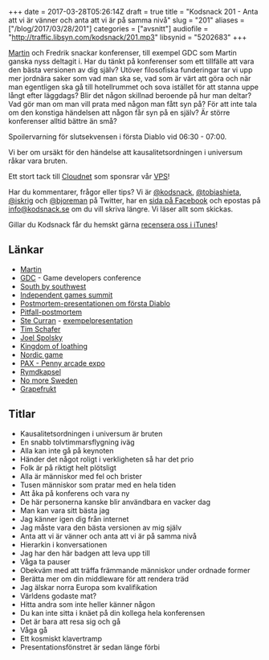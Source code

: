+++
date = 2017-03-28T05:26:14Z
draft = true
title = "Kodsnack 201 - Anta att vi är vänner och anta att vi är på samma nivå"
slug = "201"
aliases = ["/blog/2017/03/28/201"]
categories = ["avsnitt"]
audiofile = "http://traffic.libsyn.com/kodsnack/201.mp3"
libsynid = "5202683"
+++

[Martin](https://twitter.com/grapefrukt/) och Fredrik snackar konferenser, till exempel GDC som Martin ganska nyss deltagit i. Har du tänkt på konferenser som ett tillfälle att vara den bästa versionen av dig själv? Utöver filosofiska funderingar tar vi upp mer jordnära saker som vad man ska se, vad som är värt att göra och när man egentligen ska gå till hotellrummet och sova istället för att stanna uppe långt efter läggdags? Blir det någon skillnad beroende på hur man deltar? Vad gör man om man vill prata med någon man fått syn på? För att inte tala om den konstiga händelsen att någon får syn på en själv? Är större konferenser alltid bättre än små?

Spoilervarning för slutsekvensen i första Diablo vid 06:30 - 07:00.

Vi ber om ursäkt för den händelse att kausalitetsordningen i universum råkar vara bruten.

Ett stort tack till [Cloudnet](http://www.cloudnet.se) som sponsrar vår [VPS](http://en.wikipedia.org/wiki/Virtual_private_server)!

Har du kommentarer, frågor eller tips? Vi är [@kodsnack](https://www.twitter.com/kodsnack), [@tobiashieta](https://www.twitter.com/tobiashieta), [@iskrig](https://www.twitter.com/iskrig) och [@bjoreman](https://www.twitter.com/bjoreman) på Twitter, har en [sida på Facebook](https://www.facebook.com/kodsnack) och epostas på [info@kodsnack.se](mailto:info@kodsnack.se) om du vill skriva längre. Vi läser allt som skickas.

Gillar du Kodsnack får du hemskt gärna [recensera oss i iTunes](http://itunes.apple.com/se/podcast/kodsnack/id561631498?l=en)!

## Länkar ##
* [Martin](https://twitter.com/grapefrukt/)
* [GDC](https://en.wikipedia.org/wiki/Game_Developers_Conference) - Game developers conference
* [South by southwest](https://en.wikipedia.org/wiki/South_by_Southwest)
* [Independent games summit](http://www.gdconf.com/conference/igs.html)
* [Postmortem-presentationen om första Diablo](https://www.youtube.com/watch?v=VscdPA6sUkc)
* [Pitfall-postmortem](https://www.youtube.com/watch?v=tfAnxaWiSeE)
* [Ste Curran](http://stecurran.com/) - [exempelpresentation](https://youtu.be/6W1sHzgAnVs)
* [Tim Schafer](https://en.wikipedia.org/wiki/Tim_Schafer)
* [Joel Spolsky](https://en.wikipedia.org/wiki/Joel_Spolsky)
* [Kingdom of loathing](https://en.wikipedia.org/wiki/Kingdom_of_Loathing)
* [Nordic game](https://en.wikipedia.org/wiki/Nordic_Game)
* [PAX - Penny arcade expo](https://en.wikipedia.org/wiki/PAX_%28event%29)
* [Rymdkapsel](https://en.wikipedia.org/wiki/Rymdkapsel)
* [No more Sweden](http://nomoresweden.com/)
* [Grapefrukt](https://twitter.com/grapefrukt/)

## Titlar ##
* Kausalitetsordningen i universum är bruten
* En snabb tolvtimmarsflygning iväg
* Alla kan inte gå på keynoten
* Händer det något roligt i verkligheten så har det prio
* Folk är på riktigt helt plötsligt
* Alla är människor med fel och brister
* Tusen människor som pratar med en hela tiden
* Att åka på konferens och vara ny
* De här personerna kanske blir användbara en vacker dag
* Man kan vara sitt bästa jag
* Jag känner igen dig från internet
* Jag måste vara den bästa versionen av mig själv
* Anta att vi är vänner och anta att vi är på samma nivå
* Hierarkin i konversationen
* Jag har den här badgen att leva upp till
* Våga ta pauser
* Obekväm med att träffa främmande människor under ordnade former
* Berätta mer om din middleware för att rendera träd
* Jag älskar norra Europa som kvalifikation
* Världens godaste mat?
* Hitta andra som inte heller känner någon
* Du kan inte sitta i knäet på din kollega hela konferensen
* Det är bara att resa sig och gå
* Våga gå
* Ett kosmiskt klavertramp
* Presentationsfönstret är sedan länge förbi